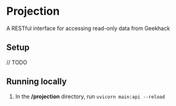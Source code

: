 # Projection

A RESTful interface for accessing read-only data from Geekhack

## Setup

// TODO

## Running locally

1. In the **/projection** directory, run `uvicorn main:api --reload`